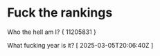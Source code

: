 # Fuck the rankings

Who the hell am I?
{ 11205831 }

What fucking year is it?
[ 2025-03-05T20:06:40Z ]
